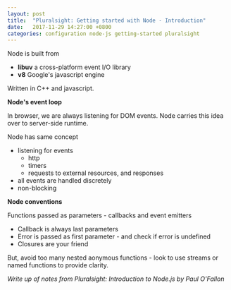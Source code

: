 ```yaml
---
layout: post
title:  "Pluralsight: Getting started with Node - Introduction"
date:   2017-11-29 14:27:00 +0800
categories: configuration node-js getting-started pluralsight
---
```


Node is built from   

- **libuv** a cross-platform event I/O library
- **v8** Google's javascript engine

Written in C++ and javascript.

**Node's event loop**

In browser, we are always listening for DOM events. Node carries this idea over to server-side runtime.

Node has same concept

- listening for events    
    - http
    - timers
    - requests to external resources, and responses
- all events are handled discretely
- non-blocking

**Node conventions**

Functions passed as parameters - callbacks and event emitters

- Callback is always last parameters
- Error is passed as first parameter - and check if error is undefined
- Closures are your friend

But, avoid too many nested aonymous functions - look to use streams or named functions to provide clarity. 




*Write up of notes from Pluralsight: Introduction to Node.js by Paul O'Fallon*